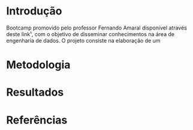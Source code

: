 # Introdução

Bootcamp promovido pelo professor Fernando Amaral disponível através deste link¹, com o objetivo de disseminar conhecimentos na área de engenharia de dados. O projeto consiste na elaboração de um 

# Metodologia



# Resultados



# Referências

